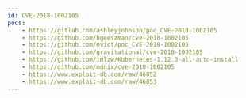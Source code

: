 ```yaml
---
id: CVE-2018-1002105
pocs:
    - https://gitlab.com/ashleyjohnson/poc_CVE-2018-1002105
    - https://github.com/bgeesaman/cve-2018-1002105
    - https://github.com/evict/poc_CVE-2018-1002105
    - https://github.com/gravitational/cve-2018-1002105
    - https://github.com/imlzw/Kubernetes-1.12.3-all-auto-install
    - https://github.com/mdnix/cve-2018-1002105
    - https://www.exploit-db.com/raw/46052
    - https://www.exploit-db.com/raw/46053
---
```

